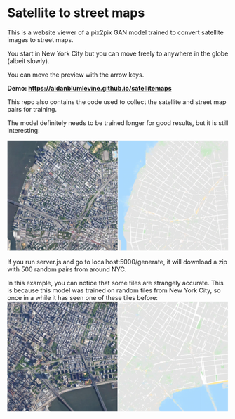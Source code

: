 # Satellite to street maps

This is a website viewer of a pix2pix GAN model trained to convert satellite images to street maps.

You start in New York City but you can move freely to anywhere in the globe (albeit slowly).

You can move the preview with the arrow keys.

**Demo: https://aidanblumlevine.github.io/satellitemaps**

This repo also contains the code used to collect the satellite and street map pairs for training.

The model definitely needs to be trained longer for good results, but it is still interesting:

![example](https://github.com/AidanBlumLevine/satellitemaps/blob/master/map1.png)

If you run server.js and go to localhost:5000/generate, it will download a zip with 500 random pairs from around NYC.

In this example, you can notice that some tiles are strangely accurate. This is because this model was trained on random tiles from New York City, so once in a while it has seen one of these tiles before:
![example](https://github.com/AidanBlumLevine/satellitemaps/blob/master/map2.png)
